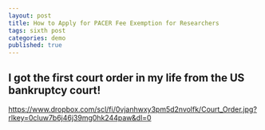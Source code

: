 ```yaml
---
layout: post
title: How to Apply for PACER Fee Exemption for Researchers
tags: sixth post
categories: demo
published: true
---
```


## I got the first court order in my life from the US bankruptcy court!

https://www.dropbox.com/scl/fi/0vjanhwxy3pm5d2nvolfk/Court_Order.jpg?rlkey=0cluw7b6j46j39mg0hk244paw&dl=0



